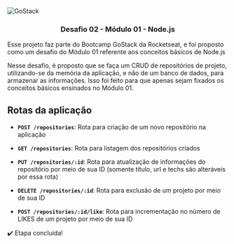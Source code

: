 <img alt="GoStack" src="https://storage.googleapis.com/golden-wind/bootcamp-gostack/header-desafios.png" />

<h3 align="center"> Desafio 02 - Módulo 01 - Node.js </h3>

<p>
  Esse projeto faz parte do Bootcamp GoStack da Rocketseat, e foi proposto como um desafio do Módulo 01 referente aos conceitos básicos de Node.js
</p>

<p>
  Nesse desafio, é proposto que se faça um CRUD de repositórios de projeto, utilizando-se da memória da aplicação, e não de um banco de dados, para armazenar as informações. Isso foi feito para que apenas sejam fixados os conceitos básicos ensinados no Módulo 01.
</p>

## Rotas da aplicação

- **`POST /repositories`**: Rota para criação de um novo repositório na aplicação

- **`GET /repositories`**: Rota para listagem dos repositórios criados

- **`PUT /repositories/:id`**: Rota para atualização de informações do repositório por meio de sua ID (somente título, url e techs são alteráveis por essa rota)

- **`DELETE /repositories/:id`**: Rota para exclusão de um projeto por meio de sua ID

- **`POST /repositories/:id/like`**: Rota para incrementação no número de LIKES de um projeto por meio de sua ID


:heavy_check_mark: Etapa concluída!
